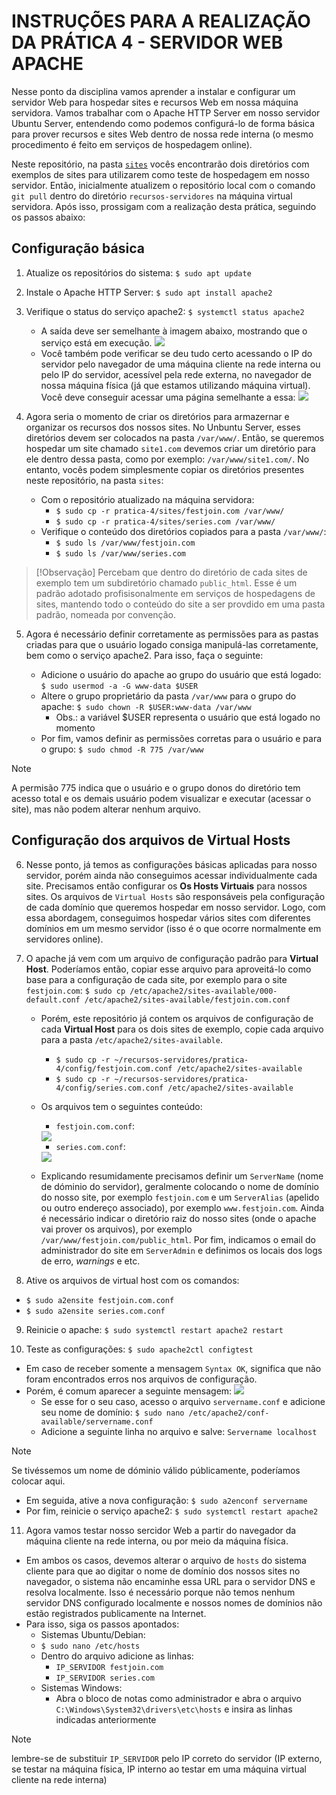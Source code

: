 # INSTRUÇÕES PARA A REALIZAÇÃO DA PRÁTICA 4 - SERVIDOR WEB APACHE

Nesse ponto da disciplina vamos aprender a instalar e configurar um servidor Web para hospedar sites e recursos Web em nossa máquina servidora. Vamos trabalhar com o Apache HTTP Server em nosso servidor Ubuntu Server, entendendo como podemos configurá-lo de forma básica para prover recursos e sites Web dentro de nossa rede interna (o mesmo procedimento é feito em serviços de hospedagem online).

Neste repositório, na pasta [`sites`](pratica-4/sites) vocês encontrarão dois diretórios com exemplos de sites para utilizarem como teste de hospedagem em nosso servidor. Então, inicialmente atualizem o repositório local com o comando `git pull` dentro do diretório `recursos-servidores` na máquina virtual servidora. Após isso, prossigam com a realização desta prática, seguindo os passos abaixo:

## Configuração básica

1. Atualize os repositórios do sistema: `$ sudo apt update`

2. Instale o Apache HTTP Server: `$ sudo apt install apache2`

3. Verifique o status do serviço apache2: `$ systemctl status apache2`

   - A saída deve ser semelhante à imagem abaixo, mostrando que o serviço está em execução.
     <img src="imagens/img1.png">
   - Você também pode verificar se deu tudo certo acessando o IP do servidor pelo navegador de uma máquina cliente na rede interna ou pelo IP do servidor, acessível pela rede externa, no navegador de nossa máquina física (já que estamos utilizando máquina virtual). Você deve conseguir acessar uma página semelhante a essa:
     <img src="imagens/img2.png">

4. Agora seria o momento de criar os diretórios para armazernar e organizar os recursos dos nossos sites. No Unbuntu Server, esses diretórios devem ser colocados na pasta `/var/www/`. Então, se queremos hospedar um site chamado `site1.com` devemos criar um diretório para ele dentro dessa pasta, como por exemplo: `/var/www/site1.com/`. No entanto, vocês podem simplesmente copiar os diretórios presentes neste repositório, na pasta `sites`:

   - Com o repositório atualizado na máquina servidora:
     - `$ sudo cp -r pratica-4/sites/festjoin.com /var/www/`
     - `$ sudo cp -r pratica-4/sites/series.com /var/www/`
   - Verifique o conteúdo dos diretórios copiados para a pasta `/var/www/`:
     - `$ sudo ls /var/www/festjoin.com`
     - `$ sudo ls /var/www/series.com`

> [!Observação]
> Percebam que dentro do diretório de cada sites de exemplo tem um subdiretório chamado `public_html`. Esse é um padrão adotado profisisonalmente em serviços de hospedagens de sites, mantendo todo o conteúdo do site a ser provdido em uma pasta padrão, nomeada por convenção.

5. Agora é necessário definir corretamente as permissões para as pastas criadas para que o usuário logado consiga manipulá-las corretamente, bem como o serviço apache2. Para isso, faça o seguinte:

   - Adicione o usuário do apache ao grupo do usuário que está logado: `$ sudo usermod -a -G www-data $USER`
   - Altere o grupo proprietário da pasta `/var/www` para o grupo do apache: `$ sudo chown -R $USER:www-data /var/www`
     - Obs.: a variável $USER representa o usuário que está logado no momento
   - Por fim, vamos definir as permissões corretas para o usuário e para o grupo: `$ sudo chmod -R 775 /var/www`
     
> [!NOTE]
> A permisão 775 indica que o usuário e o grupo donos do diretório tem acesso total e os demais usuário podem visualizar e executar (acessar o site), mas não podem alterar nenhum arquivo.

## Configuração dos arquivos de Virtual Hosts

6. Nesse ponto, já temos as configurações básicas aplicadas para nosso servidor, porém ainda não conseguimos acessar individualmente cada site. Precisamos então configurar os **Os Hosts Virtuais** para nossos sites. Os arquivos de `Virtual Hosts` são responsáveis pela configuração de cada domínio que queremos hospedar em nosso servidor. Logo, com essa abordagem, conseguimos hospedar vários sites com diferentes domínios em um mesmo servidor (isso é o que ocorre normalmente em servidores online).

7. O apache já vem com um arquivo de configuração padrão para **Virtual Host**. Poderíamos então, copiar esse arquivo para aproveitá-lo como base para a configuração de cada site, por exemplo para o site `festjoin.com`: `$ sudo cp /etc/apache2/sites-available/000-default.conf /etc/apache2/sites-available/festjoin.com.conf`

   - Porém, este repositório já contem os arquivos de configuração de cada **Virtual Host** para os dois sites de exemplo, copie cada arquivo para a pasta `/etc/apache2/sites-available`.
     - `$ sudo cp -r ~/recursos-servidores/pratica-4/config/festjoin.com.conf /etc/apache2/sites-available`
     - `$ sudo cp -r ~/recursos-servidores/pratica-4/config/series.com.conf /etc/apache2/sites-available`
   - Os arquivos tem o seguintes conteúdo:
     
     - `festjoin.com.conf`:
       
     <img src="imagens/img3.png">
     
     - `series.com.conf`:
       
     <img src="imagens/img4.png">
   
   - Explicando resumidamente precisamos definir um `ServerName` (nome de dóminio do servidor), geralmente colocando o nome de domínio do nosso site, por exemplo `festjoin.com` e um `ServerAlias` (apelido ou outro endereço associado), por exemplo `www.festjoin.com`. Ainda é necessário indicar o diretório raiz do nosso sites (onde o apache vai prover os arquivos), por exemplo `/var/www/festjoin.com/public_html`. Por fim, indicamos o email do administrador do site em `ServerAdmin` e definimos os locais dos logs de erro, _warnings_ e etc.

8. Ative os arquivos de virtual host com os comandos:

- `$ sudo a2ensite festjoin.com.conf`
- `$ sudo a2ensite series.com.conf`

9. Reinicie o apache: `$ sudo systemctl restart apache2 restart`

10. Teste as configurações: `$ sudo apache2ctl configtest`

- Em caso de receber somente a mensagem `Syntax OK`, significa que não foram encontrados erros nos arquivos de configuração.
- Porém, é comum aparecer a seguinte mensagem:
  <img src="imagens/img5.png">
  - Se esse for o seu caso, acesso o arquivo `servername.conf` e adicione seu nome de domínio: `$ sudo nano /etc/apache2/conf-available/servername.conf`
  - Adicione a seguinte linha no arquivo e salve: `Servername localhost`

> [!NOTE]
> Se tivéssemos um nome de dóminio válido públicamente, poderíamos colocar aqui.

  - Em seguida, ative a nova configuração: `$ sudo a2enconf servername`
  - Por fim, reinicie o serviço apache2: `$ sudo systemctl restart apache2`

11. Agora vamos testar nosso sercidor Web a partir do navegador da máquina cliente na rede interna, ou por meio da máquina física.

- Em ambos os casos, devemos alterar o arquivo de `hosts` do sistema cliente para que ao digitar o nome de domínio dos nossos sites no navegador, o sistema não encaminhe essa URL para o servidor DNS e resolva localmente. Isso é necessário porque não temos nenhum servidor DNS configurado localmente e nossos nomes de domínios não estão registrados publicamente na Internet.
- Para isso, siga os passos apontados:
  - Sistemas Ubuntu/Debian:
  - `$ sudo nano /etc/hosts`
  - Dentro do arquivo adicione as linhas:
    - `IP_SERVIDOR festjoin.com`
    - `IP_SERVIDOR series.com`
  - Sistemas Windows:
    - Abra o bloco de notas como administrador e abra o arquivo `C:\Windows\System32\drivers\etc\hosts` e insira as linhas indicadas anteriormente

> [!NOTE]
> lembre-se de substituir `IP_SERVIDOR` pelo IP correto do servidor (IP externo, se testar na máquina física, IP interno ao testar em uma máquina virtual cliente na rede interna)
